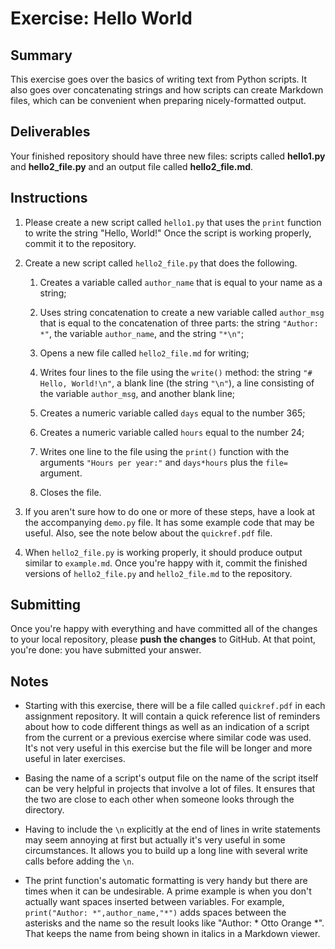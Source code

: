 # Exercise: Hello World

## Summary

This exercise goes over the basics of writing text from Python scripts. It also goes over concatenating strings and how scripts can create Markdown files, which can be convenient when preparing nicely-formatted output.

## Deliverables

Your finished repository should have three new files: scripts called **hello1.py** and **hello2_file.py** and an output file called **hello2_file.md**.

## Instructions

1. Please create a new script called `hello1.py` that uses the `print` function to write the string "Hello, World!" Once the script is working properly, commit it to the repository.

1. Create a new script called `hello2_file.py` that does the following.

    1. Creates a variable called `author_name` that is equal to your name as a string;

    1. Uses string concatenation to create a new variable called `author_msg` that is equal to the concatenation of three parts: the string `"Author: *"`, the variable `author_name`, and the string `"*\n"`;

    1. Opens a new file called `hello2_file.md` for writing;

    1. Writes four lines to the file using the `write()` method: the string `"# Hello, World!\n"`, a blank line (the string `"\n"`), a line consisting of the variable `author_msg`, and another blank line;

    1. Creates a numeric variable called `days` equal to the number 365;

    1. Creates a numeric variable called `hours` equal to the number 24;

    1. Writes one line to the file using the `print()` function with the arguments `"Hours per year:"` and `days*hours` plus the `file=` argument.

    1. Closes the file.

1. If you aren't sure how to do one or more of these steps, have a look at the accompanying `demo.py` file. It has some example code that may be useful. Also, see the note below about the `quickref.pdf` file.

1. When `hello2_file.py` is working properly, it should produce output similar to `example.md`. Once you're happy with it, commit the finished versions of `hello2_file.py` and `hello2_file.md` to the repository.

## Submitting

Once you're happy with everything and have committed all of the changes to your local repository, please **push the changes** to GitHub. At that point, you're done: you have submitted your answer.

## Notes

+ Starting with this exercise, there will be a file called `quickref.pdf` in each assignment repository. It will contain a quick reference list of reminders about how to code different things as well as an indication of a script from the current or a previous exercise where similar code was used. It's not very useful in this exercise but the file will be longer and more useful in later exercises.

+ Basing the name of a script's output file on the name of the script itself can be very helpful in projects that involve a lot of files. It ensures that the two are close to each other when someone looks through the directory.

+ Having to include the `\n` explicitly at the end of lines in write statements may seem annoying at first but actually it's very useful in some circumstances. It allows you to build up a long line with several write calls before adding the `\n`.

+ The print function's automatic formatting is very handy but there are times when it can be undesirable. A prime example is when you don't actually want spaces inserted between variables. For example, `print("Author: *",author_name,"*")` adds spaces between the asterisks and the name so the result looks like "Author: * Otto Orange *". That keeps the name from being shown in italics in a Markdown viewer.
